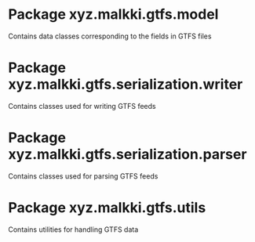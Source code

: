 # Package xyz.malkki.gtfs.model

Contains data classes corresponding to the fields in GTFS files

# Package xyz.malkki.gtfs.serialization.writer

Contains classes used for writing GTFS feeds

# Package xyz.malkki.gtfs.serialization.parser

Contains classes used for parsing GTFS feeds

# Package xyz.malkki.gtfs.utils

Contains utilities for handling GTFS data